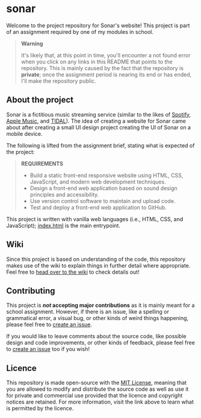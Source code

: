 # sonar

Welcome to the project repository for Sonar's website! This project is part of an assignment required by one of my modules in school.

> **Warning**
>
> It's likely that, at this point in time, you'll encounter a not found error when you click on any links in this README that points to the repository. This is mainly caused by the fact that the repository is **private**; once the assignment period is nearing its end or has ended, I'll make the repository public.

## About the project

Sonar is a fictitious music streaming service (similar to the likes of [Spotify](https://spotify.com), [Apple Music](https://apple.com/music), and [TIDAL](https://tidal.com)). The idea of creating a website for Sonar came about after creating a small UI design project creating the UI of Sonar on a mobile device.

The following is lifted from the assignment brief, stating what is expected of the project:

> **REQUIREMENTS**
>
> - Build a static front-end responsive website using HTML, CSS, JavaScript, and modern web development techniques.
> - Design a front-end web application based on sound design principles and accessibility.
> - Use version control software to maintain and upload code.
> - Test and deploy a front-end web application to GitHub.

This project is written with vanilla web languages (i.e., HTML, CSS, and JavaScript); [index.html](https://github.com/arashnrim/sonar/blob/main/index.html) is the main entrypoint.

## Wiki

Since this project is based on understanding of the code, this repository makes use of the wiki to explain things in further detail where appropriate. Feel free to [head over to the wiki](https://github.com/arashnrim/sonar/wiki) to check details out!

## Contributing

This project is **_not_ accepting major contributions** as it is mainly meant for a school assignment. However, if there is an issue, like a spelling or grammatical error, a visual bug, or other kinds of weird things happening, please feel free to [create an issue](https://github.com/arashnrim/sonar/issues/new).

If you would like to leave comments about the source code, like possible design and code improvements, or other kinds of feedback, please feel free to [create an issue](https://github.com/arashnrim/sonar/issues/new) too if you wish!

## Licence

This repository is made open-source with the [MIT License](https://github.com/arashnrim/sonar/blob/main/LICENSE.md), meaning that you are allowed to modify and distribute the source code as well as use it for private and commercial use provided that the licence and copyright notices are retained. For more information, visit the link above to learn what is permitted by the licence.
